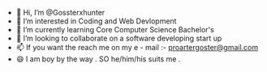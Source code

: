 - 👋 Hi, I’m @Gossterxhunter
- 👀 I’m interested in Coding and Web Devlopment
- 🌱 I’m currently learning Core Computer Science Bachelor's
- 💞️ I’m looking to collaborate on a software developing start up
- 📫 If you want the reach me on my e - mail :- proartergoster@gmail.com
- 😄 I am boy by the way . SO he/him/his suits me .

<!---
Gossterxhunter/Gossterxhunter is a ✨ special ✨ repository because its `README.md` (this file) appears on your GitHub profile.
You can click the Preview link to take a look at your changes.
--->
